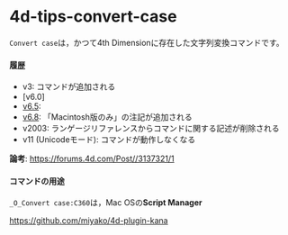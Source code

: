 # 4d-tips-convert-case

`Convert case`は，かつて4th Dimensionに存在した文字列変換コマンドです。

#### 履歴

* v3: コマンドが追加される
* [v6.0]
* [v6.5](https://github.com/4D-JP/4d-tips-convert-case/files/8684044/Convert.case-6.5.pdf): 
* [v6.8](https://github.com/4D-JP/4d-tips-convert-case/files/8684041/Convert.case-6.8.pdf): 「Macintosh版のみ」の注記が追加される
* v2003: ランゲージリファレンスからコマンドに関する記述が削除される
* v11 (Unicodeモード): コマンドが動作しなくなる

**論考**: https://forums.4d.com/Post//3137321/1

#### コマンドの用途

`_O_Convert case:C360`は，Mac OSの**Script Manager**

https://github.com/miyako/4d-plugin-kana
